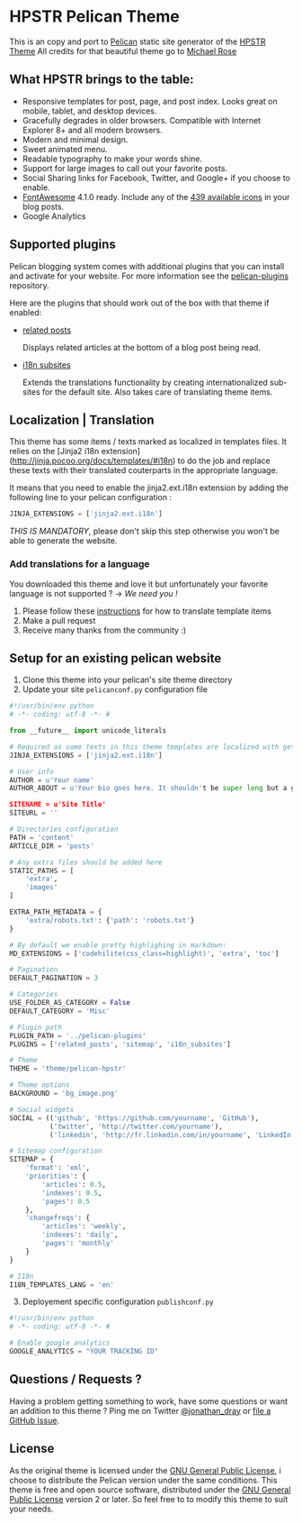 # HPSTR Pelican Theme

This is an copy and port to [Pelican](https://github.com/getpelican/pelican) static site generator of the [HPSTR Theme](https://github.com/mmistakes/hpstr-jekyll-theme)
All credits for that beautiful theme go to [Michael Rose](https://github.com/mmistakes)


## What HPSTR brings to the table:

* Responsive templates for post, page, and post index. Looks great on mobile, tablet, and desktop devices.
* Gracefully degrades in older browsers. Compatible with Internet Explorer 8+ and all modern browsers.
* Modern and minimal design.
* Sweet animated menu.
* Readable typography to make your words shine.
* Support for large images to call out your favorite posts.
* Social Sharing links for Facebook, Twitter, and Google+ if you choose to enable.
* [FontAwesome](http://fortawesome.github.io/Font-Awesome/) 4.1.0 ready. Include any of the [439 available icons](http://fortawesome.github.io/Font-Awesome/icons/) in your blog posts.
* Google Analytics


## Supported plugins

Pelican blogging system comes with additional plugins that you can install and activate for your website. For more information see the [pelican-plugins](https://github.com/getpelican/pelican-plugins) repository.

Here are the plugins that should work out of the box with that theme if enabled:

* [related posts](https://github.com/getpelican/pelican-plugins/tree/master/related_posts)

    Displays related articles at the bottom of a blog post being read.

* [i18n subsites](https://github.com/getpelican/pelican-plugins/tree/master/i18n_subsites)

    Extends the translations functionality by creating internationalized sub-sites for the default site. Also takes care of translating theme items.


## Localization | Translation

This theme has some items / texts marked as localized in templates files. It relies on the [Jinja2 i18n extension] (http://jinja.pocoo.org/docs/templates/#i18n) to do the job and replace these texts with their translated couterparts in the appropriate language.

It means that you need to enable the jinja2.ext.i18n extension by adding the following line to your pelican configuration :
```python
JINJA_EXTENSIONS = ['jinja2.ext.i18n']
```

*THIS IS MANDATORY*, please don't skip this step otherwise you won't be able to generate the website.


### Add translations for a language

You downloaded this theme and love it but unfortunately your favorite language is not supported ?
-> *We need you !*

1. Please follow these [instructions](https://github.com/getpelican/pelican-plugins/blob/master/i18n_subsites/localizing_using_jinja2.rst) for how to translate template items
2. Make a pull request
3. Receive many thanks from the community :)


## Setup for an existing pelican website

1. Clone this theme into your pelican's site theme directory
2. Update your site ```pelicanconf.py``` configuration file

``` python
#!/usr/bin/env python
# -*- coding: utf-8 -*- #

from __future__ import unicode_literals

# Required as some texts in this theme templates are localized with gettext
JINJA_EXTENSIONS = ['jinja2.ext.i18n']

# User info
AUTHOR = u'Your name'
AUTHOR_ABOUT = u'Your bio goes here. It shouldn't be super long but a good two sentences or two should suffice.'

SITENAME = u'Site Title'
SITEURL = ''

# Directories configuration
PATH = 'content'
ARTICLE_DIR = 'posts'

# Any extra files should be added here
STATIC_PATHS = [
    'extra',
    'images'
]

EXTRA_PATH_METADATA = {
    'extra/robots.txt': {'path': 'robots.txt'}
}

# By default we enable pretty highlighing in markdown:
MD_EXTENSIONS = ['codehilite(css_class=highlight)', 'extra', 'toc']

# Pagination
DEFAULT_PAGINATION = 3

# Categories
USE_FOLDER_AS_CATEGORY = False
DEFAULT_CATEGORY = 'Misc'

# Plugin path
PLUGIN_PATH = '../pelican-plugins'
PLUGINS = ['related_posts', 'sitemap', 'i18n_subsites']

# Theme
THEME = 'theme/pelican-hpstr'

# Theme options
BACKGROUND = 'bg_image.png'

# Social widgets
SOCIAL = (('github', 'https://github.com/yourname', 'GitHub'),
          ('twitter', 'http://twitter.com/yourname'),
          ('linkedin', 'http://fr.linkedin.com/in/yourname', 'LinkedIn'),)

# Sitemap configuration
SITEMAP = {
    'format': 'xml',
    'priorities': {
        'articles': 0.5,
        'indexes': 0.5,
        'pages': 0.5
    },
    'changefreqs': {
        'articles': 'weekly',
        'indexes': 'daily',
        'pages': 'monthly'
    }
}

# I18n
I18N_TEMPLATES_LANG = 'en'

```

3. Deployement specific configuration ```publishconf.py```

``` python
#!/usr/bin/env python
# -*- coding: utf-8 -*- #

# Enable google analytics
GOOGLE_ANALYTICS = "YOUR TRACKING ID"
```


## Questions / Requests ?

Having a problem getting something to work, have some questions or want an addition to this theme ?
Ping me on Twitter [@jonathan_dray](http://twitter.com/jonathan_dray) or [file a GitHub Issue](https://github.com/spiroid/pelican-hpstr/issues/new).


## License

As the original theme is licensed under the [GNU General Public License](https://github.com/mmistakes/hpstr-jekyll-theme/blob/master/LICENSE), i choose to distribute the Pelican version
under the same conditions.
This theme is free and open source software, distributed under the [GNU General Public License](https://github.com/spiroid/pelican-hpstr/blob/master/LICENSE) version 2 or later. So feel free to to modify this theme to suit your needs.

